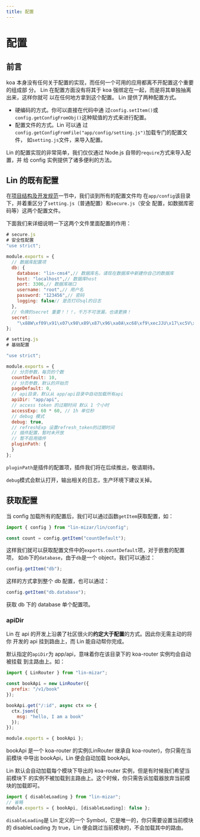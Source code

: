 ```yaml
---
title: 配置
---
```


# <H2Icon /> 配置

## 前言

koa 本身没有任何关于配置的实现，而任何一个可用的应用都离不开配置这个重要的组成部
分。 Lin 在配置方面没有将其于 koa 强绑定在一起，而是将其单独抽离出来，这样你就可
以在任何地方拿到这个配置。 Lin 提供了两种配置方式。

- 硬编码的方式。你可以直接在代码中通
  过`config.setItem()`或`config.getConfigFromObj()`这种赋值的方式来进行配置。
- 配置文件的方式。Lin 可以通
  过`config.getConfigFromFile("app/config/setting.js")`加载专门的配置文件，
  如`setting.js`文件，来导入配置。

Lin 的配置实现的非常简单，我们仅仅通过 Node.js 自带的`require`方式来导入配置，并
给 config 实例提供了诸多便利的方法。

## Lin 的既有配置

在[项目结构及开发规范](./README.md)一节中，我们谈到所有的配置文件均
在`app/config`该目录下，并着重区分了`setting.js`（普通配置）和`secure.js`（安全
配置，如数据库密码等）这两个配置文件。

下面我们来详细说明一下这两个文件里面配置的作用：

```js
# secure.js
# 安全性配置
"use strict";

module.exports = {
  // 数据库配置项
  db: {
    database: "lin-cms4",// 数据库名，请现在数据库中新建你自己的数据库
    host: "localhost",// 数据库host
    port: 3306,// 数据库端口
    username: "root",// 用户名
    password: "123456",// 密码
    logging: false// 是否打印sql的日志
  },
  // 令牌的secret 重要！！！，千万不可泄漏，也请更换！
  secret:
    "\x88W\xf09\x91\x07\x98\x89\x87\x96\xa0A\xc68\xf9\xecJJU\x17\xc5V\xbe\x8b\xef\xd7\xd8\xd3\xe6\x95*4"
};
```

```js
# setting.js
# 基础配置

"use strict";

module.exports = {
  // 分页参数，每页的个数
  countDefault: 10,
  // 分页参数，默认的开始页
  pageDefault: 0,
  // api目录，默认从 app/api目录中自动加载所有api
  apiDir: "app/api",
  // access token 的过期时间 默认 1 个小时
  accessExp: 60 * 60, // 1h 单位秒
  // debug 模式
  debug: true,
  // refreshExp 设置refresh_token的过期时间
  // 插件配置，暂时未开放
  // 暂不启用插件
  pluginPath: {
  }
};
```

`pluginPath`是插件的配置项，插件我们将在后续推出，敬请期待。

`debug`模式会默认打开，输出相关的日志，生产环境下建议关掉。

## 获取配置

当 config 加载所有的配置后，我们可以通过函数`getItem`获取配置，如：

```js
import { config } from "lin-mizar/lin/config";

const count = config.getItem("countDefault");
```

这样我们就可以获取配置文件中的`exports.countDefault`项，对于嵌套的配置项，
如`db`下的`database`，由于`db`是一个 object，我们可以通过：

```js
config.getItem("db");
```

这样的方式拿到整个 db 配置，也可以通过：

```js
config.getItem("db.database");
```

获取 db 下的 database 单个配置项。

### apiDir

Lin 在 api 的开发上沿袭了社区很火的**约定大于配置**的方式。因此你无需主动的将你
开发的 api 挂到路由上，而 Lin 能自动帮你完成。

默认指定的`apiDir`为 app/api，意味着你在该目录下的 koa-router 实例均会自动被挂载
到主路由上。如：

```js
import { LinRouter } from "lin-mizar";

const bookApi = new LinRouter({
  prefix: "/v1/book"
});

bookApi.get("/:id", async ctx => {
  ctx.json({
    msg: "hello, I am a book"
  });
});

module.exports = { bookApi };
```

bookApi 是一个 koa-router 的实例(LinRouter 继承自 koa-router)，你只需在当前模块
中导出 bookApi，Lin 便会自动加载 bookApi。

Lin 默认会自动加载每个模块下导出的 koa-router 实例，但是有时候我们希望当前模块下
的实例不被加载到主路由上。这个时候，你只需告诉加载器放弃当前模块的加载即可。

```js
import { disableLoading } from "lin-mizar";
// 省略
module.exports = { bookApi, [disableLoading]: false };
```

`disableLoading`是 Lin 定义的一个 Symbol，它是唯一的，你只需要设置当前模块的
disableLoading 为 true，Lin 便会跳过当前模块的，不会加载其中的路由。

<RightMenu />
